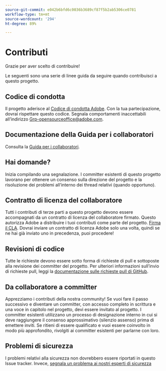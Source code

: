 ```yaml
---
source-git-commit: e042b6bfd6c0036b3689cf87f5b2ab5306ce0781
workflow-type: tm+mt
source-wordcount: '294'
ht-degree: 89%

---
```

# Contributi

Grazie per aver scelto di contribuire!

Le seguenti sono una serie di linee guida da seguire quando contribuisci a questo progetto.

## Codice di condotta

Il progetto aderisce al [Codice di condotta Adobe](code-of-conduct.md). Con la tua partecipazione,
dovrai rispettare questo codice. Segnala comportamenti inaccettabili all’indirizzo
[Grp-opensourceoffice@adobe.com](mailto:Grp-opensourceoffice@adobe.com).

## Documentazione della Guida per i collaboratori

Consulta la [Guida per i collaboratori](https://experienceleague.adobe.com/docs/contributor/contributor-guide/introduction.html?lang=it).

## Hai domande?

Inizia compilando una segnalazione. I committer esistenti di questo progetto lavorano per ottenere
un consenso sulla direzione del progetto e la risoluzione dei problemi all’interno dei thread
relativi (quando opportuno).

## Contratto di licenza del collaboratore

Tutti i contributi di terze parti a questo progetto devono essere accompagnati da un contratto di licenza del collaboratore firmato. Questo autorizza Adobe a distribuire i tuoi contributi
come parte del progetto. [Firma il CLA](http://opensource.adobe.com/cla.html). Dovrai
inviare un contratto di licenza Adobe solo una volta, quindi se ne hai già inviato uno in precedenza,
puoi procedere!

## Revisioni di codice

Tutte le richieste devono essere sotto forma di richieste di pull e sottoposte alla revisione
dei committer del progetto. Per ulteriori informazioni sull’invio di richieste pull, leggi la [documentazione sulle richieste pull di GitHub](https://help.github.com/articles/about-pull-requests/).

<!--
Lastly, please follow the [pull request template](PULL_REQUEST_TEMPLATE.md) when
submitting a pull request!
-->

## Da collaboratore a committer

Apprezziamo i contributi della nostra community! Se vuoi fare il passo successivo
e diventare un committer, con accesso completo in scrittura e una voce in capitolo nel progetto, devi
essere invitato al progetto. I committer esistenti utilizzano un processo di designazione interno
in cui si deve raggiungere il consenso approssimativo (silenzio assenso) prima di emettere
inviti. Se ritieni di essere qualificato e vuoi essere coinvolto in modo più approfondito,
rivolgiti ai committer esistenti per parlarne con loro.

## Problemi di sicurezza

I problemi relativi alla sicurezza non dovrebbero essere riportati in questo Issue tracker. Invece, [segnala un problema ai nostri esperti di sicurezza](https://helpx.adobe.com/it/security/alertus.html)
